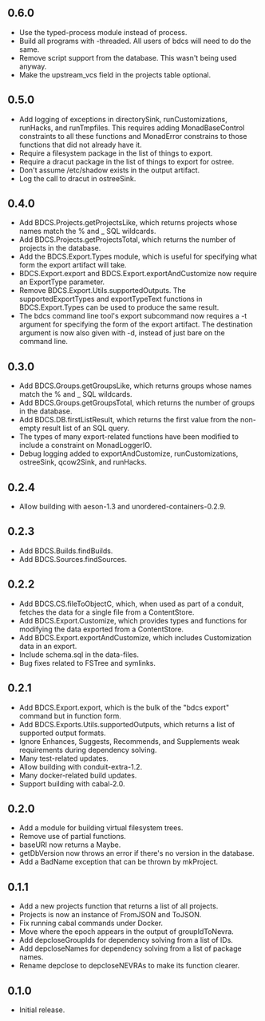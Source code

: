 ## 0.6.0

* Use the typed-process module instead of process.
* Build all programs with -threaded.  All users of bdcs will need to do the same.
* Remove script support from the database.  This wasn't being used anyway.
* Make the upstream_vcs field in the projects table optional.

## 0.5.0

* Add logging of exceptions in directorySink, runCustomizations, runHacks,
  and runTmpfiles.  This requires adding MonadBaseControl constraints to
  all these functions and MonadError constrains to those functions that
  did not already have it.
* Require a filesystem package in the list of things to export.
* Require a dracut package in the list of things to export for ostree.
* Don't assume /etc/shadow exists in the output artifact.
* Log the call to dracut in ostreeSink.

## 0.4.0

* Add BDCS.Projects.getProjectsLike, which returns projects whose names match
  the % and _ SQL wildcards.
* Add BDCS.Projects.getProjectsTotal, which returns the number of projects in
  the database.
* Add the BDCS.Export.Types module, which is useful for specifying what form
  the export artifact will take.
* BDCS.Export.export and BDCS.Export.exportAndCustomize now require an
  ExportType parameter.
* Remove BDCS.Export.Utils.supportedOutputs.  The supportedExportTypes and
  exportTypeText functions in BDCS.Export.Types can be used to produce the
  same result.
* The bdcs command line tool's export subcommand now requires a -t argument for
  specifying the form of the export artifact.  The destination argument is now
  also given with -d, instead of just bare on the command line.

## 0.3.0

* Add BDCS.Groups.getGroupsLike, which returns groups whose names match the
  % and _ SQL wildcards.
* Add BDCS.Groups.getGroupsTotal, which returns the number of groups in the
  database.
* Add BDCS.DB.firstListResult, which returns the first value from the
  non-empty result list of an SQL query.
* The types of many export-related functions have been modified to include a
  constraint on MonadLoggerIO.
* Debug logging added to exportAndCustomize, runCustomizations, ostreeSink,
  qcow2Sink, and runHacks.

## 0.2.4

* Allow building with aeson-1.3 and unordered-containers-0.2.9.

## 0.2.3

* Add BDCS.Builds.findBuilds.
* Add BDCS.Sources.findSources.

## 0.2.2

* Add BDCS.CS.fileToObjectC, which, when used as part of a conduit, fetches
  the data for a single file from a ContentStore.
* Add BDCS.Export.Customize, which provides types and functions for modifying
  the data exported from a ContentStore.
* Add BDCS.Export.exportAndCustomize, which includes Customization data in an
  export.
* Include schema.sql in the data-files.
* Bug fixes related to FSTree and symlinks.

## 0.2.1

* Add BDCS.Export.export, which is the bulk of the "bdcs export" command
  but in function form.
* Add BDCS.Exports.Utils.supportedOutputs, which returns a list of supported
  output formats.
* Ignore Enhances, Suggests, Recommends, and Supplements weak requirements
  during dependency solving.
* Many test-related updates.
* Allow building with conduit-extra-1.2.
* Many docker-related build updates.
* Support building with cabal-2.0.

## 0.2.0

* Add a module for building virtual filesystem trees.
* Remove use of partial functions.
* baseURI now returns a Maybe.
* getDbVersion now throws an error if there's no version in the database.
* Add a BadName exception that can be thrown by mkProject.

## 0.1.1

* Add a new projects function that returns a list of all projects.
* Projects is now an instance of FromJSON and ToJSON.
* Fix running cabal commands under Docker.
* Move where the epoch appears in the output of groupIdToNevra.
* Add depcloseGroupIds for dependency solving from a list of IDs.
* Add depcloseNames for dependency solving from a list of package names.
* Rename depclose to depcloseNEVRAs to make its function clearer.

## 0.1.0

* Initial release.
